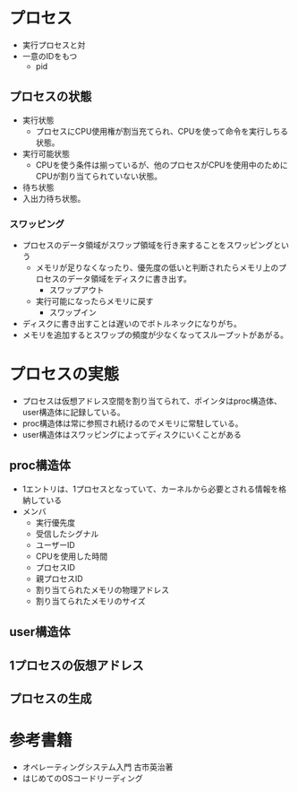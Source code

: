 # プロセス
* 実行プロセスと対
* 一意のIDをもつ
  * pid

## プロセスの状態
* 実行状態
  * プロセスにCPU使用権が割当充てられ、CPUを使って命令を実行しちる状態。
* 実行可能状態
  * CPUを使う条件は揃っているが、他のプロセスがCPUを使用中のためにCPUが割り当てられていない状態。
*  待ち状態
  * 入出力待ち状態。

### スワッピング
* プロセスのデータ領域がスワップ領域を行き来することをスワッピングという
  * メモリが足りなくなったり、優先度の低いと判断されたらメモリ上のプロセスのデータ領域をディスクに書き出す。
    * スワップアウト
  * 実行可能になったらメモリに戻す
    * スワップイン
* ディスクに書き出すことは遅いのでボトルネックになりがち。
* メモリを追加するとスワップの頻度が少なくなってスループットがあがる。

# プロセスの実態
* プロセスは仮想アドレス空間を割り当てられて、ポインタはproc構造体、user構造体に記録している。
* proc構造体は常に参照され続けるのでメモリに常駐している。
* user構造体はスワッピングによってディスクにいくことがある

## proc構造体
* 1エントリは、1プロセスとなっていて、カーネルから必要とされる情報を格納している
* メンバ
  * 実行優先度
  * 受信したシグナル
  * ユーザーID
  * CPUを使用した時間
  * プロセスID
  * 親プロセスID
  * 割り当てられたメモリの物理アドレス
  * 割り当てられたメモリのサイズ

## user構造体

## 1プロセスの仮想アドレス


## プロセスの生成

# 参考書籍
* オペレーティングシステム入門 古市英治著
* はじめてのOSコードリーディング
